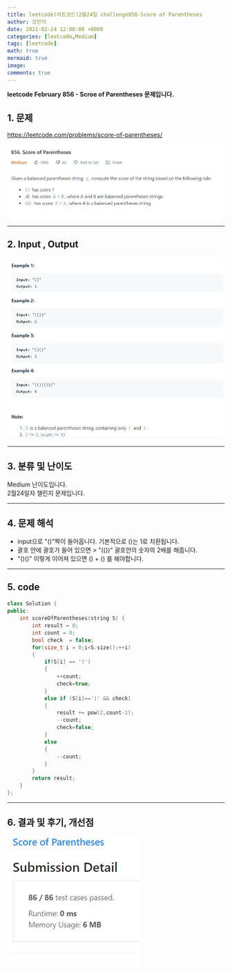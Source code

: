 ```yaml
---
title: leetcode(리트코드)2월24일 challenge856-Score of Parentheses
author: 강민석
date: 2021-02-24 12:00:00 +0800
categories: [leetcode,Medium]
tags: [leetcode]
math: true
mermaid: true
image: 
comments: true
---
```


**leetcode February 856 - Scroe of Parentheses 문제입니다.**

## 1. 문제
<https://leetcode.com/problems/score-of-parentheses/>  

![](/assets/img/sample/leetcode/856/Problem.JPG)  

-----  

## 2. Input , Output

![](/assets/img/sample/leetcode/856/input.JPG)  


-----  

## 3. 분류 및 난이도

Medium 난이도입니다.  
2월24일자 챌린지 문제입니다. 

-----  

## 4. 문제 해석

- input으로 "()"짝이 들어옵니다. 기본적으로 ()는 1로 치환됩니다.
- 괄호 안에 괄호가 들어 있으면 > "(())" 괄호안의 숫자의 2배를 해줍니다.
- "()()" 이렇게 이어져 있으면 () + () 를 해야합니다.

-----  

## 5. code

```c++
class Solution {
public:
    int scoreOfParentheses(string S) {
        int result = 0;
        int count = 0;
        bool check  = false;
        for(size_t i = 0;i<S.size();++i)
        {
            if(S[i] == '(')
            {
                ++count;
                check=true;
            }
            else if (S[i]==')' && check)
            {
                result += pow(2,count-1);
                --count;
                check=false;
            }
            else
            {
                --count;
            }
        }
        return result;
    }
};
```

-----

## 6. 결과 및 후기, 개선점


![](/assets/img/sample/leetcode/856/result.JPG)  


